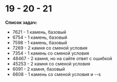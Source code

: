 # 19 - 20 - 21  

**Список задач:**  

- 7621 - 1 камень, базовый  
- 6754 - 1 камень, базовый  
- 7598 - 1 камень, базовый  
- 7269 - 2 камня со сменой условия  
- 7354 - 1 камень со сменой условия
- 48467 - 2 камня, но на сайте ответ с ошибкой  
- 45253 - 2 камня со сменой условия  
- 6091 - 2 камня, базовый  
- 6608 - 1 камень со сменой условия и --s  
